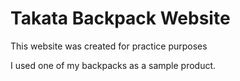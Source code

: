 # Takata Backpack Website
This website was created for practice purposes

I used one of my backpacks as a sample product.
